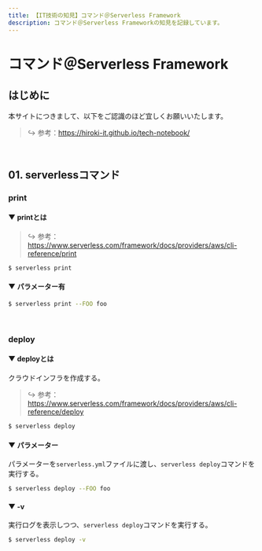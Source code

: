 ```yaml
---
title: 【IT技術の知見】コマンド＠Serverless Framework
description: コマンド＠Serverless Frameworkの知見を記録しています。
---
```


# コマンド＠Serverless Framework

## はじめに

本サイトにつきまして、以下をご認識のほど宜しくお願いいたします。

> ↪️ 参考：https://hiroki-it.github.io/tech-notebook/

<br>

## 01. serverlessコマンド

### print

#### ▼ printとは

> ↪️ 参考：https://www.serverless.com/framework/docs/providers/aws/cli-reference/print

```bash
$ serverless print
```

#### ▼ パラメーター有

```bash
$ serverless print --FOO foo
```

<br>

### deploy

#### ▼ deployとは

クラウドインフラを作成する。

> ↪️ 参考：https://www.serverless.com/framework/docs/providers/aws/cli-reference/deploy

```bash
$ serverless deploy
```

#### ▼ パラメーター

パラメーターを`serverless.yml`ファイルに渡し、`serverless deploy`コマンドを実行する。

```bash
$ serverless deploy --FOO foo
```

#### ▼ -v

実行ログを表示しつつ、`serverless deploy`コマンドを実行する。

```bash
$ serverless deploy -v
```

<br>
